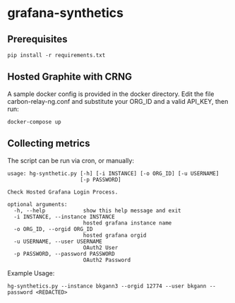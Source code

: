 # grafana-synthetics

## Prerequisites

```
pip install -r requirements.txt
```

## Hosted Graphite with CRNG

A sample docker config is provided in the docker directory.
Edit the file carbon-relay-ng.conf and substitute your ORG_ID and a valid API_KEY, then run:

```
docker-compose up
```

## Collecting metrics

The script can be run via cron, or manually:

```
usage: hg-synthetic.py [-h] [-i INSTANCE] [-o ORG_ID] [-u USERNAME]
                       [-p PASSWORD]

Check Hosted Grafana Login Process.

optional arguments:
  -h, --help            show this help message and exit
  -i INSTANCE, --instance INSTANCE
                        hosted grafana instance name
  -o ORG_ID, --orgid ORG_ID
                        hosted grafana orgid
  -u USERNAME, --user USERNAME
                        OAuth2 User
  -p PASSWORD, --password PASSWORD
                        OAuth2 Password
```

Example Usage:

```
hg-synthetics.py --instance bkgann3 --orgid 12774 --user bkgann --password <REDACTED>
```
